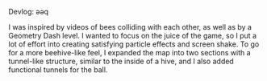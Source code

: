 Devlog: ǝǝq

I was inspired by videos of bees colliding with each other, as well as by a Geometry Dash level. I wanted to 
focus on the juice of the game, so I put a lot of effort into creating satisfying particle effects and screen 
shake. To go for a more beehive-like feel, I expanded the map into two sections with a tunnel-like structure, 
similar to the inside of a hive, and I also added functional tunnels for the ball.

